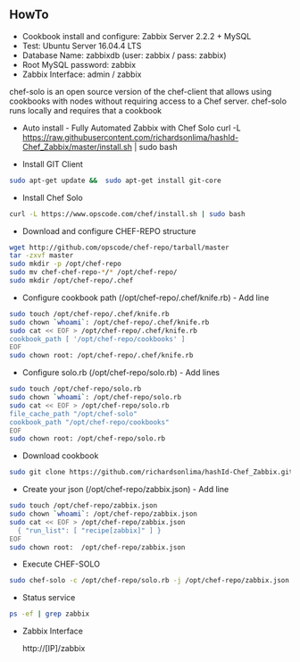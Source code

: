 HowTo
------------
* Cookbook install and configure: Zabbix Server 2.2.2 + MySQL
* Test: Ubuntu Server 16.04.4 LTS
* Database Name: zabbixdb (user: zabbix / pass: zabbix)
* Root MySQL password: zabbix
* Zabbix Interface: admin / zabbix

chef-solo is an open source version of the chef-client that allows using cookbooks with nodes 
without requiring access to a Chef server. 
chef-solo runs locally and requires that a cookbook 

* Auto install - Fully Automated Zabbix with Chef Solo
curl -L https://raw.githubusercontent.com/richardsonlima/hashId-Chef_Zabbix/master/install.sh | sudo bash

* Install GIT Client
``` bash 
sudo apt-get update &&  sudo apt-get install git-core
``` 

* Install Chef Solo
``` bash 
curl -L https://www.opscode.com/chef/install.sh | sudo bash
``` 

* Download and configure CHEF-REPO structure
``` bash 
wget http://github.com/opscode/chef-repo/tarball/master
tar -zxvf master
sudo mkdir -p /opt/chef-repo
sudo mv chef-chef-repo-*/* /opt/chef-repo/
sudo mkdir /opt/chef-repo/.chef
```

* Configure cookbook path (/opt/chef-repo/.chef/knife.rb) - Add line
``` bash 
sudo touch /opt/chef-repo/.chef/knife.rb
sudo chown `whoami`: /opt/chef-repo/.chef/knife.rb
sudo cat << EOF > /opt/chef-repo/.chef/knife.rb
cookbook_path [ '/opt/chef-repo/cookbooks' ]
EOF
sudo chown root: /opt/chef-repo/.chef/knife.rb
```

* Configure solo.rb (/opt/chef-repo/solo.rb) - Add lines
``` bash 
sudo touch /opt/chef-repo/solo.rb
sudo chown `whoami`: /opt/chef-repo/solo.rb
sudo cat << EOF > /opt/chef-repo/solo.rb
file_cache_path "/opt/chef-solo"
cookbook_path "/opt/chef-repo/cookbooks"
EOF
sudo chown root: /opt/chef-repo/solo.rb
``` 

* Download cookbook
``` bash 
sudo git clone https://github.com/richardsonlima/hashId-Chef_Zabbix.git -l /opt/chef-repo/cookbooks/zabbix
```

* Create your json (/opt/chef-repo/zabbix.json) - Add line
``` bash 
sudo touch /opt/chef-repo/zabbix.json
sudo chown `whoami`: /opt/chef-repo/zabbix.json
sudo cat << EOF > /opt/chef-repo/zabbix.json
  { "run_list": [ "recipe[zabbix]" ] }
EOF
sudo chown root:  /opt/chef-repo/zabbix.json
``` 

* Execute CHEF-SOLO
``` bash 
sudo chef-solo -c /opt/chef-repo/solo.rb -j /opt/chef-repo/zabbix.json
``` 

* Status service
``` bash 
ps -ef | grep zabbix
```   

* Zabbix Interface

  http://[IP]/zabbix
